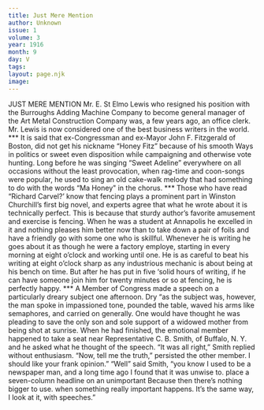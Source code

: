 ```yaml
---
title: Just Mere Mention
author: Unknown
issue: 1
volume: 3
year: 1916
month: 9
day: V
tags:
layout: page.njk
image:
---
```

JUST MERE MENTION       Mr. E. St Elmo Lewis who resigned his position with the Burroughs Adding Machine Company to become general manager of the Art Metal Construction Company was, a few years ago, an office clerk. Mr. Lewis is now considered one of the best business writers in the world.       ***      It is said that ex-Congressman and ex-Mayor John F. Fitzgerald of Boston, did not get his nickname “Honey Fitz” because of his smooth Ways in politics or sweet even disposition while campaigning and otherwise vote hunting. Long before he was singing “Sweet Adeline” everywhere on all occasions without the least provocation, when rag-time and coon-songs were popular, he used to sing an old cake-walk melody that had something to do with the words “Ma Honey" in the chorus.       ***      Those who have read “Richard Carvel?’ know that fencing plays a prominent part in Winston Churchill’s first big novel, and experts agree that what he wrote about it is technically perfect. This is because that sturdy author’s favorite amusement and exercise is fencing. When he was a student at Annapolis he excelled in it and nothing pleases him better now than to take down a pair of foils and have a friendly go with some one who is skillful.       Whenever he is writing he goes about it as though he were a factory employe, starting in every morning at eight o’clock and working until one. He is as careful to beat his writing at eight o’clock sharp as any industrious mechanic is about being at his bench on time. But after he has put in five ‘solid hours of writing, if he can have someone join him for twenty minutes or so at fencing, he is perfectly happy.       ***      A Member of Congress made a speech on a particularly dreary subject one afternoon. Dry “as the subject was, however, the man spoke in impassioned tone, pounded the table, waved his arms like semaphores, and carried on generally. One would have thought he was pleading to save the only son and sole support of a widowed mother from being shot at sunrise.       When he had finished, the emotional member happened to take a seat near Representative C. B. Smith, of Buffalo, N. Y. and he asked what he thought of the speech.       “It was all right,” Smith replied without enthusiasm.       “Now, tell me the truth,” persisted the other member. I should like your frank opinion.”      “Well” said Smith, “you know I used to be a newspaper man, and a long time ago I found that it was unwise to. place a seven-column headline on an unimportant Because then there’s nothing bigger to use. when something really important happens. It’s the same way, I look at it, with speeches.”    


